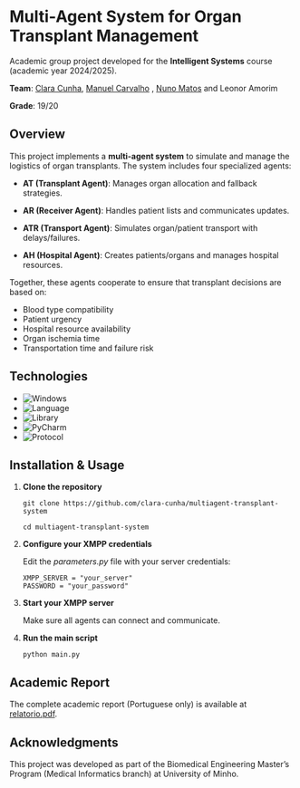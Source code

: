 # Multi-Agent System for Organ Transplant Management

Academic group project developed for the **Intelligent Systems** course (academic year 2024/2025).

**Team**: [Clara Cunha](https://github.com/clara-cunha), [Manuel Carvalho](https://github.com/Brisingrzzz)
, [Nuno Matos](https://github.com/Brisingrzzz)
 and Leonor Amorim

**Grade**: 19/20

## Overview

This project implements a **multi-agent system** to simulate and manage the logistics of organ transplants. The system includes four specialized agents:

- **AT (Transplant Agent)**: Manages organ allocation and fallback strategies.

- **AR (Receiver Agent)**: Handles patient lists and communicates updates.

- **ATR (Transport Agent)**: Simulates organ/patient transport with delays/failures.

- **AH (Hospital Agent)**: Creates patients/organs and manages hospital resources.


Together, these agents cooperate to ensure that transplant decisions are based on:
- Blood type compatibility
- Patient urgency
- Hospital resource availability
- Organ ischemia time
- Transportation time and failure risk


## Technologies

- ![Windows](https://img.shields.io/badge/OS-Windows_11-lightgrey?logo=windows&logoColor=white)
- ![Language](https://img.shields.io/badge/Language-Python_3.9-blue)
- ![Library](https://img.shields.io/badge/Library-SPADE-yellowgreen)
- ![PyCharm](https://img.shields.io/badge/IDE-PyCharm-green)
- ![Protocol](https://img.shields.io/badge/Protocol-XMPP-orange)

## Installation & Usage

1. **Clone the repository**

    ```
    git clone https://github.com/clara-cunha/multiagent-transplant-system

    cd multiagent-transplant-system
    ```

2. **Configure your XMPP credentials**

    Edit the *parameters.py* file with your server credentials:

    ```
    XMPP_SERVER = "your_server"
    PASSWORD = "your_password"
    ```

3. **Start your XMPP server**

    Make sure all agents can connect and communicate.

4. **Run the main script**

    ``` python main.py ```


## Academic Report
The complete academic report (Portuguese only) is available at [relatorio.pdf](relatorio.pdf).

## Acknowledgments
This project was developed as part of the Biomedical Engineering Master’s Program (Medical Informatics branch) at University of Minho.